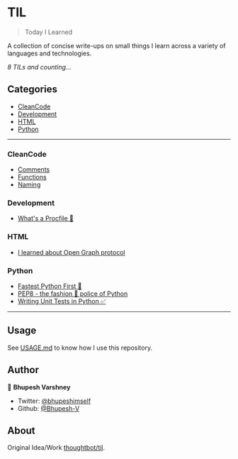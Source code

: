 # TIL

> Today I Learned

A collection of concise write-ups on small things I learn across a variety of 
languages and technologies.

_8 TILs and counting..._

## Categories
* [CleanCode](#CleanCode)
* [Development](#Development)
* [HTML](#HTML)
* [Python](#Python)

---

### CleanCode

- [Comments](CleanCode/comments.md)
- [Functions](CleanCode/functions.md)
- [Naming](CleanCode/naming.md)

### Development

- [What's a Procfile 👀](Development/procfile.md)

### HTML

- [I learned about Open Graph protocol](HTML/OpenGraph.md)

### Python

- [Fastest Python First 🏃](Python/fast.md)
- [PEP8 - the fashion 💃 police of Python](Python/pep8.md)
- [Writing Unit Tests in Python ✅](Python/unittest.md)

---

## Usage
See [USAGE.md](https://github.com/Bhupesh-V/til/blob/master/USAGE.md) to know how I use this repository.

## Author

👥 **Bhupesh Varshney**

- Twitter: [@bhupeshimself](https://twitter.com/bhupeshimself)
- Github: [@Bhupesh-V](https://github.com/Bhupesh-V)

## About

Original Idea/Work [thoughtbot/til](https://github.com/thoughtbot/til).
